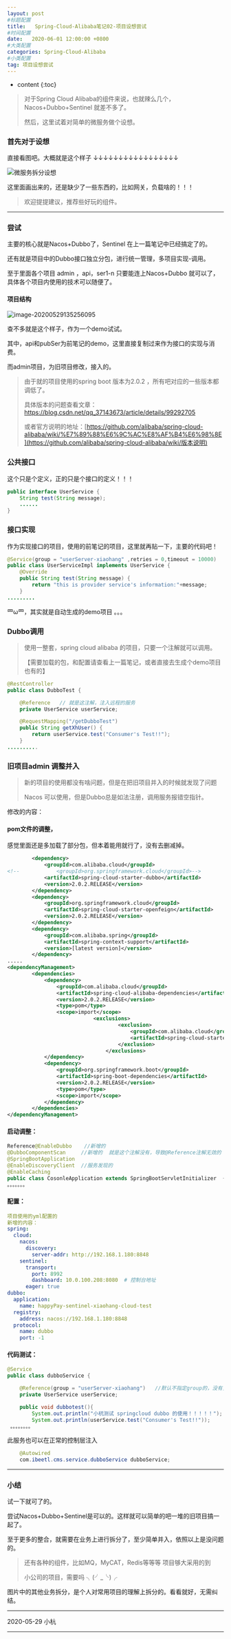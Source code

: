```yaml
---
layout: post
#标题配置
title:   Spring-Cloud-Alibaba笔记02-项目设想尝试
#时间配置
date:   2020-06-01 12:00:00 +0800
#大类配置
categories: Spring-Cloud-Alibaba
#小类配置
tag: 项目设想尝试
---
```


* content
{:toc}





> 对于Spring Cloud Alibaba的组件来说，也就辣么几个，Nacos+Dubbo+Sentinel 就差不多了。
>
> 然后，这里试着对简单的微服务做个设想。

### 首先对于设想

直接看图吧。大概就是这个样子   ↓↓↓↓↓↓↓↓↓↓↓↓↓↓↓↓↓

![微服务拆分设想](https://img-blog.csdnimg.cn/20200529162724951.jpg?x-oss-process=image/watermark,type_ZmFuZ3poZW5naGVpdGk,shadow_10,text_aHR0cHM6Ly9ibG9nLmNzZG4ubmV0L1RpYW5YdWVXdQ==,size_16,color_FFFFFF,t_70)

这里面画出来的，还是缺少了一些东西的，比如网关，负载啥的！！！

> 欢迎提提建议，推荐些好玩的组件。

---

### 尝试

主要的核心就是Nacos+Dubbo了，Sentinel 在上一篇笔记中已经搞定了的。

还有就是项目中的Dubbo接口独立分包，进行统一管理，多项目实现-调用。

至于里面各个项目 admin ，api，ser1-n 只要能连上Nacos+Dubbo 就可以了，具体各个项目内使用的技术可以随便了。

#### 项目结构

![image-20200529135256095](https://img-blog.csdnimg.cn/20200529162751950.png?x-oss-process=image/watermark,type_ZmFuZ3poZW5naGVpdGk,shadow_10,text_aHR0cHM6Ly9ibG9nLmNzZG4ubmV0L1RpYW5YdWVXdQ==,size_16,color_FFFFFF,t_70)

查不多就是这个样子，作为一个demo试试。

其中，api和pubSer为前笔记的demo，这里直接复制过来作为接口的实现与消费。

而admin项目，为旧项目修改，接入的。

> 由于就的项目使用的spring boot 版本为2.0.2 ，所有吧对应的一些版本都调低了。
>
> 具体版本的问题查看文章：<https://blog.csdn.net/qq_37143673/article/details/99292705> 
>
> 或者官方说明的地址：[https://github.com/alibaba/spring-cloud-alibaba/wiki/%E7%89%88%E6%9C%AC%E8%AF%B4%E6%98%8E](https://github.com/alibaba/spring-cloud-alibaba/wiki/版本说明)

### 公共接口

这个只是个定义，正的只是个接口的定义！！！

```java
public interface UserService {
    String test(String message);
	......
}
```

### 接口实现

作为实现接口的项目，使用的前笔记的项目，这里就再贴一下，主要的代码吧！

```java
@Service(group = "userServer-xiaohang" ,retries = 0,timeout = 10000)
public class UserServiceImpl implements UserService {
    @Override
    public String test(String message) {
        return "this is provider service's information:"+message;
    }
.........
```

罒ω罒，其实就是自动生成的demo项目 。。。

### Dubbo调用

> 使用一整套，spring cloud alibaba 的项目，只要一个注解就可以调用。
>
> 【需要加载的包，和配置请查看上一篇笔记，或者直接去生成个demo项目也有的】

```java
@RestController
public class DubboTest {

    @Reference   // 就是这注解，注入远程的服务
    private UserService userService;

    @RequestMapping("/getDubboTest")
    public String getXhUser() {
        return userService.test("Consumer's Test!!");
    }
..........
```

### 旧项目admin 调整并入

> 新的项目的使用都没有啥问题，但是在把旧项目并入的时候就发现了问题
>
> Nacos 可以使用，但是Dubbo总是如法注册，调用服务报错空指针。

修改的内容：

#### **pom文件的调整**，

感觉里面还是多加载了部分包，但本着能用就行了，没有去删减掉。

```xml
		<dependency>
			<groupId>com.alibaba.cloud</groupId>
<!--			<groupId>org.springframework.cloud</groupId>-->
			<artifactId>spring-cloud-starter-dubbo</artifactId>
			<version>2.0.2.RELEASE</version>
		</dependency>
		<dependency>
			<groupId>org.springframework.cloud</groupId>
			<artifactId>spring-cloud-starter-openfeign</artifactId>
			<version>2.0.2.RELEASE</version>
		</dependency>
		<dependency>
			<groupId>com.alibaba.spring</groupId>
			<artifactId>spring-context-support</artifactId>
			<version>[latest version]</version>
		</dependency>
.....
<dependencyManagement>
		<dependencies>
			<dependency>
				<groupId>com.alibaba.cloud</groupId>
				<artifactId>spring-cloud-alibaba-dependencies</artifactId>
				<version>2.0.2.RELEASE</version>
				<type>pom</type>
				<scope>import</scope>
							<exclusions>
									<exclusion>
										<groupId>com.alibaba.cloud</groupId>
										<artifactId>spring-cloud-starter-dubbo</artifactId>
									</exclusion>
								</exclusions>
			</dependency>
			<dependency>
				<groupId>org.springframework.boot</groupId>
				<artifactId>spring-boot-dependencies</artifactId>
				<version>2.0.2.RELEASE</version>
				<type>pom</type>
				<scope>import</scope>
			</dependency>
		</dependencies>
</dependencyManagement>
```

#### **启动调整：**

```java
Reference@EnableDubbo    //新增的
@DubboComponentScan 	//新增的  就是这个注解没有，导致@Reference注解无效的 我也不知道为什么
@SpringBootApplication
@EnableDiscoveryClient  //服务发现的
@EnableCaching
public class CosonleApplication extends SpringBootServletInitializer  {
。。。。。。。
```

#### 配置：

```yml
项目使用的yml配置的
新增的内容：
spring:
  cloud:
    nacos:
      discovery:
        server-addr: http://192.168.1.180:8848
    sentinel:
      transport:
        port: 8992
        dashboard: 10.0.100.208:8080  # 控制台地址
      eager: true
dubbo:
  application:
    name: happyPay-sentinel-xiaohang-cloud-test
  registry:
    address: nacos://192.168.1.180:8848
  protocol:
    name: dubbo
    port: -1
```

#### 代码测试：

```java
@Service
public class dubboService {

    @Reference(group = "userServer-xiaohang")   //默认不指定group的，没有关系
    private UserService userService;

    public void dubbotest(){
        System.out.println("小杭测试 springcloud dubbo 的使用！！！！！");
        System.out.println(userService.test("Consumer's Test!!"));
 。。。。。。。。
```

此服务也可以在正常的控制层注入

```java
    @Autowired
    com.ibeetl.cms.service.dubboService dubboService;
```

---

### 小结

试一下就可了的。

尝试Nacos+Dubbo+Sentinel是可以的。这样就可以简单的吧一堆的旧项目搞一起了。

至于更多的整合，就需要在业务上进行拆分了，至少简单并入，依照以上是没问题的。

> 还有各种的组件，比如MQ，MyCAT，Redis等等等  项目够大采用的到
>
> 小公司的项目，需要吗 ╮(╯_╰)╭ 

图片中的其他业务拆分，是个人对常用项目的理解上拆分的。看看就好，无需纠结。

---

2020-05-29  小杭

---

